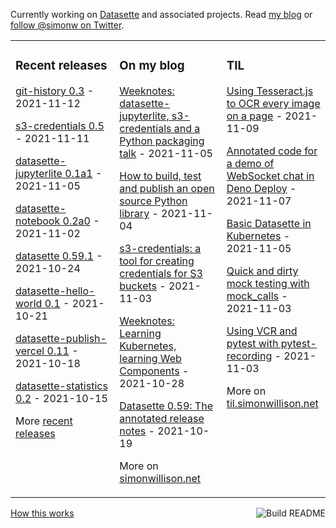 Currently working on [Datasette](https://datasette.io/) and associated projects. Read [my blog](https://simonwillison.net/) or [follow @simonw on Twitter](https://twitter.com/simonw).

<table><tr><td valign="top" width="33%">

### Recent releases
<!-- recent_releases starts -->
[git-history 0.3](https://github.com/simonw/git-history/releases/tag/0.3) - 2021-11-12

[s3-credentials 0.5](https://github.com/simonw/s3-credentials/releases/tag/0.5) - 2021-11-11

[datasette-jupyterlite 0.1a1](https://github.com/simonw/datasette-jupyterlite/releases/tag/0.1a1) - 2021-11-05

[datasette-notebook 0.2a0](https://github.com/simonw/datasette-notebook/releases/tag/0.2a0) - 2021-11-02

[datasette 0.59.1](https://github.com/simonw/datasette/releases/tag/0.59.1) - 2021-10-24

[datasette-hello-world 0.1](https://github.com/simonw/datasette-hello-world/releases/tag/0.1) - 2021-10-21

[datasette-publish-vercel 0.11](https://github.com/simonw/datasette-publish-vercel/releases/tag/0.11) - 2021-10-18

[datasette-statistics 0.2](https://github.com/simonw/datasette-statistics/releases/tag/0.2) - 2021-10-15
<!-- recent_releases ends -->
More [recent releases](https://github.com/simonw/simonw/blob/main/releases.md)
</td><td valign="top" width="34%">

### On my blog
<!-- blog starts -->
[Weeknotes: datasette-jupyterlite, s3-credentials and a Python packaging talk](http://simonwillison.net/2021/Nov/5/datasette-jupyterlite/) - 2021-11-05

[How to build, test and publish an open source Python library](http://simonwillison.net/2021/Nov/4/publish-open-source-python-library/) - 2021-11-04

[s3-credentials: a tool for creating credentials for S3 buckets](http://simonwillison.net/2021/Nov/3/s3-credentials/) - 2021-11-03

[Weeknotes: Learning Kubernetes, learning Web Components](http://simonwillison.net/2021/Oct/28/weeknotes-kubernetes-web-components/) - 2021-10-28

[Datasette 0.59: The annotated release notes](http://simonwillison.net/2021/Oct/19/datasette-059/) - 2021-10-19
<!-- blog ends -->
More on [simonwillison.net](https://simonwillison.net/)
</td><td valign="top" width="33%">

### TIL
<!-- tils starts -->
[Using Tesseract.js to OCR every image on a page](https://til.simonwillison.net/javascript/tesseract-ocr-javascript) - 2021-11-09

[Annotated code for a demo of WebSocket chat in Deno Deploy](https://til.simonwillison.net/deno/annotated-deno-deploy-demo) - 2021-11-07

[Basic Datasette in Kubernetes](https://til.simonwillison.net/kubernetes/basic-datasette-in-kubernetes) - 2021-11-05

[Quick and dirty mock testing with mock_calls](https://til.simonwillison.net/pytest/pytest-mock-calls) - 2021-11-03

[Using VCR and pytest with pytest-recording](https://til.simonwillison.net/pytest/pytest-recording-vcr) - 2021-11-03
<!-- tils ends -->
More on [til.simonwillison.net](https://til.simonwillison.net/)
</td></tr></table>

<a href="https://github.com/simonw/simonw/actions"><img src="https://github.com/simonw/simonw/workflows/Build%20README/badge.svg" align="right" alt="Build README"></a> <a href="https://simonwillison.net/2020/Jul/10/self-updating-profile-readme/">How this works</a>
